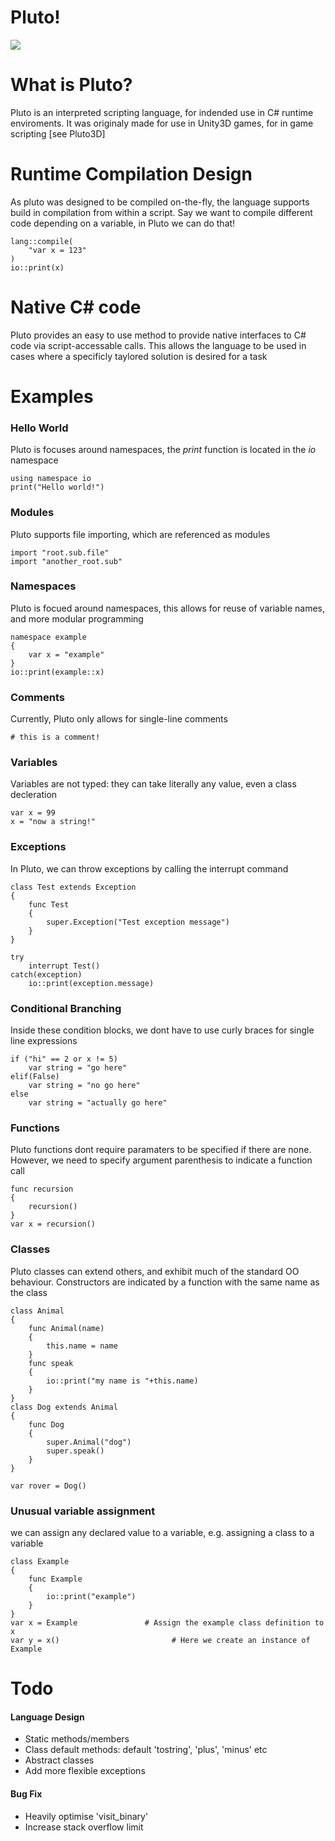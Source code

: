 # Pluto!

![](https://i.imgur.com/Dvm9Eyh.png)


# What is Pluto?

Pluto is an interpreted scripting language, for indended use in C# runtime enviroments. It was originaly made for use in Unity3D games, for in game scripting [see Pluto3D]

# Runtime Compilation Design
As pluto was designed to be compiled on-the-fly, the language supports build in compilation from within a script. Say we want to compile different code depending on a variable, in Pluto we can do that!

	lang::compile(
		"var x = 123"
	)
	io::print(x)
	
# Native C# code
Pluto provides an easy to use method to provide native interfaces to C# code via script-accessable calls. This allows the language to be used in cases where a specificly taylored solution is desired for a task

# Examples
### Hello World
Pluto is focuses around namespaces, the *print* function is located in the *io* namespace

	using namespace io
	print("Hello world!")

### Modules
Pluto supports file importing, which are referenced as modules

	import "root.sub.file"
	import "another_root.sub"

### Namespaces
Pluto is focued around namespaces, this allows for reuse of variable names, and more modular programming

	namespace example
	{
		var x = "example"
	}
	io::print(example::x)
### Comments
Currently, Pluto only allows for single-line comments

	# this is a comment!

### Variables
Variables are not typed: they can take literally any value, even a class decleration

	var x = 99
	x = "now a string!"

### Exceptions
In Pluto, we can throw exceptions by calling the interrupt command

	class Test extends Exception
	{
		func Test
		{
			super.Exception("Test exception message")
		}
	}
	
	try
		interrupt Test()
	catch(exception)
		io::print(exception.message)

### Conditional Branching
Inside these condition blocks, we dont have to use curly braces for single line expressions

	if ("hi" == 2 or x != 5)
		var string = "go here"
	elif(False)
		var string = "no go here"
	else
		var string = "actually go here"

### Functions
Pluto functions dont require paramaters to be specified if there are none. However, we need to specify argument parenthesis to indicate a function call

	func recursion
	{
		recursion()
	}
	var x = recursion()

### Classes
Pluto classes can extend others, and exhibit much of the standard OO behaviour. Constructors are indicated by a function with the same name as the class

	class Animal
	{
		func Animal(name)
		{
			this.name = name
		}
		func speak
		{
			io::print("my name is "+this.name)
		}
	}
	class Dog extends Animal
	{
		func Dog
		{
			super.Animal("dog")
			super.speak()
		}
	}
	
	var rover = Dog()

### Unusual variable assignment
we can assign any declared value to a variable, e.g. assigning a class to a variable

	class Example
	{
		func Example
		{
			io::print("example")
		}
	}
	var x = Example				  # Assign the example class definition to x
	var y = x()							# Here we create an instance of Example


# Todo

#### Language Design

- Static methods/members
- Class default methods: default 'tostring', 'plus', 'minus' etc
- Abstract classes
- Add more flexible exceptions
     
#### Bug Fix

- Heavily optimise 'visit_binary'
- Increase stack overflow limit
